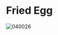 # Fried Egg

![040026](https://user-images.githubusercontent.com/50277379/139856368-57152682-2cad-4100-97c1-830561a02f22.jpg)
